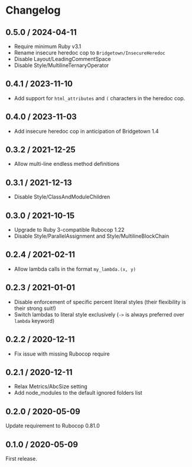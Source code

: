 # Changelog

## 0.5.0 / 2024-04-11

* Require minimum Ruby v3.1
* Rename insecure heredoc cop to `Bridgetown/InsecureHeredoc`
* Disable Layout/LeadingCommentSpace
* Disable Style/MultilineTernaryOperator

## 0.4.1 / 2023-11-10

* Add support for `html_attributes` and `(` characters in the heredoc cop.

## 0.4.0 / 2023-11-03

* Add insecure heredoc cop in anticipation of Bridgetown 1.4

## 0.3.2 / 2021-12-25

* Allow multi-line endless method definitions

## 0.3.1 / 2021-12-13

* Disable Style/ClassAndModuleChildren

## 0.3.0 / 2021-10-15

* Upgrade to Ruby 3-compatible Rubocop 1.22
* Disable Style/ParallelAssignment and Style/MultilineBlockChain

## 0.2.4 / 2021-02-11

* Allow lambda calls in the format `my_lambda.(x, y)`

## 0.2.3 / 2021-01-01

* Disable enforcement of specific percent literal styles (their flexibility is their strong suit!)
* Switch lambdas to literal style exclusively (`->` is always preferred over `lambda` keyword)

## 0.2.2 / 2020-12-11

* Fix issue with missing Rubocop require

## 0.2.1 / 2020-12-11

* Relax Metrics/AbcSize setting
* Add node_modules to the default ignored folders list

## 0.2.0 / 2020-05-09

Update requirement to Rubocop 0.81.0

## 0.1.0 / 2020-05-09

First release.
